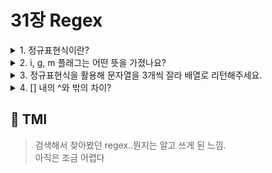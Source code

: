 # 31장 Regex

<details>

<summary> 1. 정규표현식이란?</summary>

```
정규 표현식은 일정한 패턴을 가진 문자열의 집합을 표현하기 위한 형식 언어입니다.
정규 표현식을 활용하여 문자열의 패턴을 매칭할 수 있어 편리합니다.
규칙이 복잡해지면 가독성이 떨어지는 문제가 있지만,
반복문을 통해 요소들을 순회하면서 비교할 필요없이 패턴을 정의하고 테스트하는 것만으로 간단히 체크할 수 있다는 장점도 있습니다.

```

</details>

<details>

<summary> 2. i, g, m 플래그는 어떤 뜻을 가졌나요? </summary>

```
i는 ignore case로, 대소문자 구분없이 패턴을 검색합니다.
g는 global로, 대소문자를 구분하여 패턴과 일치하는 모든 문자열을 전역에서 검색합니다.
m는 multiline으로, 줄바꿈이 있어도 패턴을 검색합니다.

```

</details>

<details>

<summary> 3. 정규표현식을 활용해 문자열을 3개씩 잘라 배열로 리턴해주세요. </summary>

```
const regex = /.../g; // .은 문자 한개를 의미합니다.
const test = 'this is a test! I want slices of 3 letters, without using the slice method😀'
console.log(test.match(regex)); // ['thi', 's i', 's a', ' te', 'st!', ' I ', 'wan', 't s', 'lic', 'es ', 'of ', '3 l', 'ett', 'ers', ', w', 'ith', 'out', ' us', 'ing', ' th', 'e s', 'lic', 'e m', 'eth', 'od\uD83D']
```

</details>

<details>

<summary> 4. [] 내의 ^와 밖의 차이? </summary>

```
[] 내의 ^ 은 NOT을 의미하지만, [] 밖의 ^ 은 시작을 의미합니다.
예를 들어,

const regexNot = /[^abc]/g;
const regexStart = /^[abc]/g;
const abc = 'abc';

console.log(regexNot.test(abc), regexStart.test(abc))
// false true

```

</details>

## 💭 TMI

> 검색해서 찾아봤던 regex..뭔지는 알고 쓰게 된 느낌.<br/>
> 아직은 조금 어렵다
